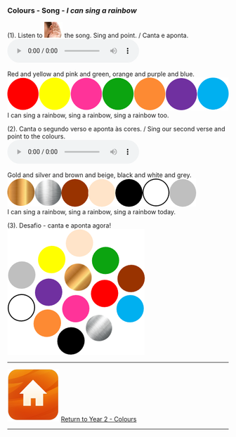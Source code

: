 ### Colours - Song - *I can sing a rainbow*

(1). Listen to ![listen](/images/listen.png) the song. Sing and point. / Canta e aponta.  
<audio src="audio/V1s2.m4a" controls preload></audio>  

Red and yellow and pink and green, orange and purple and blue.  
![colballtr](/images/colballtr.png)  
I can sing a rainbow, sing a rainbow, sing a rainbow too.  

(2). Canta o segundo verso e aponta às cores. / Sing our second verse and point to the colours.  
<audio src="audio/y2_v2.mp3" controls preload></audio>  

Gold and silver and brown and beige, black and white and grey.  
![colbbbc2](/images/colbbbc2.png)  
I can sing a rainbow, sing a rainbow, sing a rainbow today.

(3). Desafio - canta e aponta agora!  
![colmix2](/images/colmix2.png)

***
[![home](/images/home.PNG)](https://english-homework.github.io/KidooLand/Colours_B) [Return to Year 2 - Colours](https://english-homework.github.io/KidooLand/Colours_B)

***
